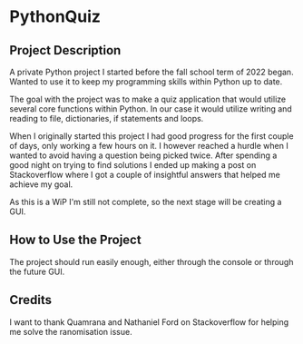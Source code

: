 # **PythonQuiz**

## **Project Description**
  A private Python project I started before the fall school term of 2022 began. Wanted to use it to keep my programming skills within Python up to date.
  
  The goal with the project was to make a quiz application that would utilize several core functions within Python. In our case it would utilize writing and reading
  to file, dictionaries, if statements and loops.
  
  When I originally started this project I had good progress for the first couple of days, only working a few hours on it. I however reached a hurdle when I wanted
  to avoid having a question being picked twice. After spending a good night on trying to find solutions I ended up making a post on Stackoverflow where I got a 
  couple of insightful answers that helped me achieve my goal.
  
  As this is a WiP I'm still not complete, so the next stage will be creating a GUI.


## **How to Use the Project**
   The project should run easily enough, either through the console or through the future GUI.


## **Credits**
I want to thank Quamrana and Nathaniel Ford on Stackoverflow for helping me solve the ranomisation issue.

